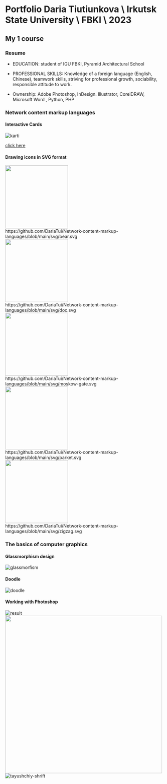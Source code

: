 # Portfolio Daria Tiutiunkova \ Irkutsk State University \ FBKI \ 2023

## My 1 course

### Resume

- EDUCATION: student of IGU FBKI, Pyramid
Architectural School

- PROFESSIONAL SKILLS: Knowledge of a foreign
language (English, Chinese), teamwork skills,
striving for professional growth, sociability,
responsible attitude to work.

- Ownership: Adobe Photoshop, InDesign.
Illustrator, CorelDRAW, Microsoft Word ,
Python, PHP

### Network content markup languages
#### Interactive Cards
![karti](https://github.com/DariaTui/Network-content-markup-languages/blob/main/cards/cards/karti.gif)

[click here](https://github.com/DariaTui/Network-content-markup-languages/tree/main/cards/cards)
#### Drawing icons in SVG format
  <div><img src="https://github.com/DariaTui/Portfolio/assets/118703537/246419e3-b420-4580-9e47-4de0fd3363c7" width="200"/></div>
https://github.com/DariaTui/Network-content-markup-languages/blob/main/svg/bear.svg
  <div><img src="https://github.com/DariaTui/Portfolio/assets/118703537/938efc1e-d9ae-47ba-93a0-621f81178388" width="200"/></div>
https://github.com/DariaTui/Network-content-markup-languages/blob/main/svg/doc.svg
  <div><img src="https://github.com/DariaTui/Portfolio/assets/118703537/7ce88c74-f8c2-4b3b-ab81-25b6f73e4e3d" width="200"/></div>
https://github.com/DariaTui/Network-content-markup-languages/blob/main/svg/moskow-gate.svg
  <div><img src="https://github.com/DariaTui/Portfolio/assets/118703537/7abd0e15-3a62-4790-b7df-cabb46f330a1" width="200"/></div>
https://github.com/DariaTui/Network-content-markup-languages/blob/main/svg/parket.svg
  <div><img src="https://github.com/DariaTui/Portfolio/assets/118703537/f849458b-3666-429b-a72c-8f86f1b37763" width="200"/></div>
https://github.com/DariaTui/Network-content-markup-languages/blob/main/svg/zigzag.svg

### The basics of computer graphics
#### Glassmorphism design
![glassmorfism](https://github.com/DariaTui/Portfolio/assets/118703537/fec7d786-6a06-4336-a122-9be8fb655046)
#### Doodle
![doodle](https://github.com/DariaTui/Portfolio/assets/118703537/d9b64e1c-2d41-41a3-9fdb-c0d6b91a019e)
#### Working with Photoshop
![result](https://github.com/DariaTui/Portfolio/assets/118703537/9a1e16ea-ec99-4a24-8590-9e2f2121d4a7)
<img src="https://github.com/DariaTui/Portfolio/assets/118703537/dd4cf3dc-85f9-4d4a-be3e-93920f72788a" width="500"/></div>
![tayushchiy-shrift](https://github.com/DariaTui/Portfolio/assets/118703537/f9891f37-38d8-49d3-b45e-ae678a183d7b)




